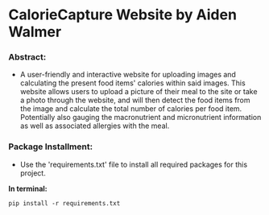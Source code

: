 # CalorieCapture Website by Aiden Walmer

### Abstract:
* A user-friendly and interactive website for uploading images and calculating the present food items' calories within said images. 
This website allows users to upload a picture of their meal to the site or take a photo through the website, and will then detect the food items from the image and calculate the total number of calories per food item. Potentially also gauging the macronutrient and micronutrient information as well as associated allergies with the meal.

### Package Installment: 
* Use the 'requirements.txt' file to install all required packages for this project.

**In terminal:**
```
pip install -r requirements.txt
```
